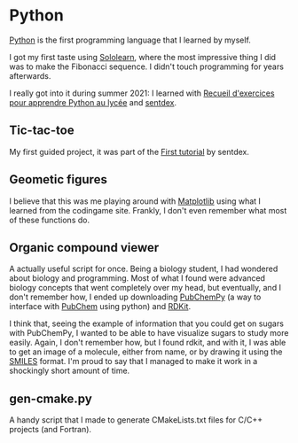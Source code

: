 # Python

[Python](https://www.python.org/) is the first programming language that I learned by myself.

I got my first taste using [Sololearn](https://www.sololearn.com/), where the most impressive thing I did was to make the Fibonacci sequence. I didn't touch programming for years afterwards.

I really got into it during summer 2021: I learned with [Recueil d'exercices pour apprendre Python au lycée](https://www.codingame.com/playgrounds/17176/recueil-dexercices-pour-apprendre-python-au-lycee) and [sentdex](https://pythonprogramming.net/).

## Tic-tac-toe

My first guided project, it was part of the [First tutorial](https://pythonprogramming.net/introduction-learn-python-3-tutorials/) by sentdex.


## Geometic figures

I believe that this was me playing around with [Matplotlib](https://matplotlib.org/) using what I learned from the codingame site. Frankly, I don't even remember what most of these functions do.


## Organic compound viewer

A actually useful script for once. Being a biology student, I had wondered about biology and programming. Most of what I found were advanced biology concepts that went completely over my head, but eventually, and I don't remember how, I ended up downloading [PubChemPy](https://pubchempy.readthedocs.io/en/latest/) (a way to interface with [PubChem](https://pubchem.ncbi.nlm.nih.gov/) using python) and [RDKit](https://www.rdkit.org/).

I think that, seeing the example of information that you could get on sugars with PubChemPy, I wanted to be able to have visualize sugars to study more easily. Again, I don't remember how, but I found rdkit, and with it, I was able to get an image of a molecule, either from name, or by drawing it using the [SMILES](https://en.wikipedia.org/wiki/Simplified_molecular-input_line-entry_system) format. I'm proud to say that I managed to make it work in a shockingly short amount of time.


## gen-cmake.py

A handy script that I made to generate CMakeLists.txt files for C/C++ projects (and Fortran).